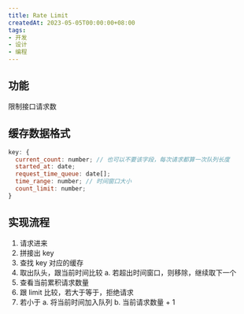 ```yaml
---
title: Rate Limit
createdAt: 2023-05-05T00:00:00+08:00
tags:
- 开发
- 设计
- 编程
---
```


## 功能

限制接口请求数

## 缓存数据格式

```JavaScript
key: {
  current_count: number; // 也可以不要该字段，每次请求都算一次队列长度
  started_at: date;
  request_time_queue: date[];
  time_range: number; // 时间窗口大小
  count_limit: number;
}
```

## 实现流程

1. 请求进来
2. 拼接出 key
3. 查找 key 对应的缓存
4. 取出队头，跟当前时间比较
    a. 若超出时间窗口，则移除，继续取下一个
5. 查看当前累积请求数量
6. 跟 limit 比较，若大于等于，拒绝请求
7. 若小于
    a. 将当前时间加入队列
    b. 当前请求数量 + 1
